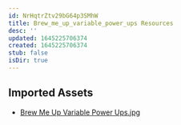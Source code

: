 ```yaml
---
id: NrHqtrZtv29bG64p3SMhW
title: Brew_me_up_variable_power_ups Resources
desc: ''
updated: 1645225706374
created: 1645225706374
stub: false
isDir: true
---
```

## Imported Assets
- [Brew Me Up Variable Power Ups.jpg](/assets/brew-me-up-variable-power-ups-ctRgpKl6VA6l.jpg)
